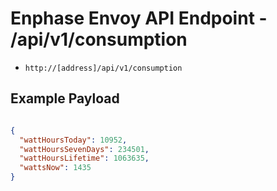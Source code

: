 # Enphase Envoy API Endpoint - /api/v1/consumption

* `http://[address]/api/v1/consumption`

## Example Payload

```json

{
  "wattHoursToday": 10952,
  "wattHoursSevenDays": 234501,
  "wattHoursLifetime": 1063635,
  "wattsNow": 1435
}

```
